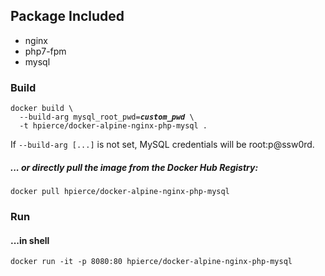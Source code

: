 ## Package Included
- nginx
- php7-fpm
- mysql

### Build
<pre><code>docker build \
  --build-arg mysql_root_pwd=<i><b>custom_pwd</b></i> \
  -t hpierce/docker-alpine-nginx-php-mysql .</code></pre>
If ```--build-arg [...]``` is not set, MySQL credentials will be root:p@ssw0rd.

##### ... or directly pull the image from the Docker Hub Registry:
```docker pull hpierce/docker-alpine-nginx-php-mysql```

### Run 
#### ...in shell
<pre><code>docker run -it -p 8080:80 hpierce/docker-alpine-nginx-php-mysql</code></pre>

